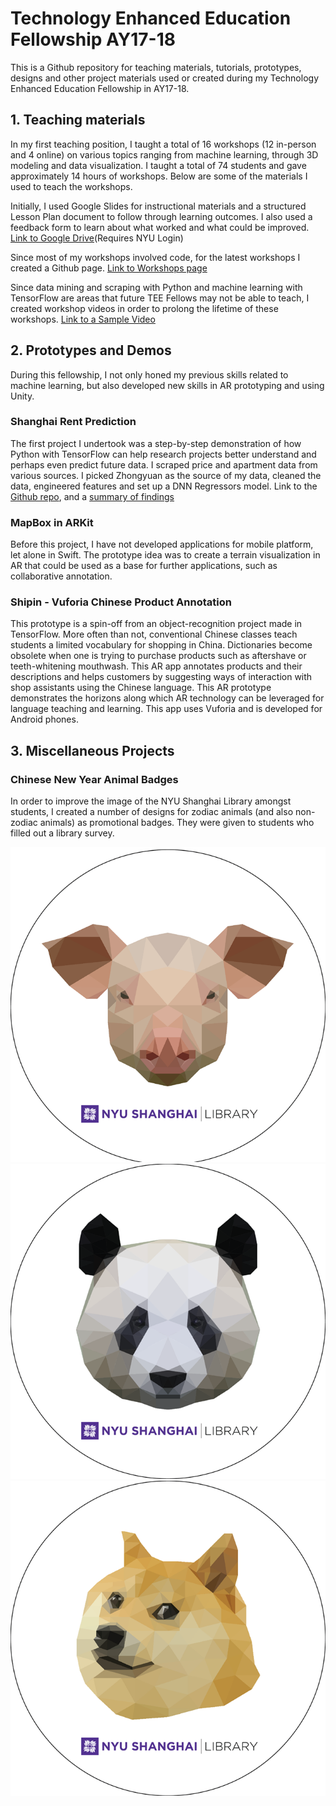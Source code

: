 # Technology Enhanced Education Fellowship AY17-18

This is a Github repository for teaching materials, tutorials, prototypes, designs and other project materials used or created during my Technology Enhanced Education Fellowship in AY17-18.

## 1. Teaching materials

In my first teaching position, I taught a total of 16 workshops (12 in-person and 4 online) on various topics ranging from machine learning, through 3D modeling and data visualization. I taught a total of 74 students and gave approximately 14 hours of workshops. Below are some of the materials I used to teach the workshops. 

Initially, I used Google Slides for instructional materials and a structured Lesson Plan document to follow through learning outcomes. I also used a feedback form to learn about what worked and what could be improved. [Link to Google Drive](https://drive.google.com/open?id=1Eh5kqngBjE8lqcEqWAOIxmxmvBNGQJcq)(Requires NYU Login)

Since most of my workshops involved code, for the latest workshops I created a Github page. [Link to Workshops page](http://noelkonagai.github.io/Workshops)

Since data mining and scraping with Python and machine learning with TensorFlow are areas that future TEE Fellows may not be able to teach, I created workshop videos in order to prolong the lifetime of these workshops. [Link to a Sample Video](https://drive.google.com/file/d/1MFJUjOirKecq0NwGO7S0rhyRcTa29qA3/view?usp=sharing)

## 2. Prototypes and Demos

During this fellowship, I not only honed my previous skills related to machine learning, but also developed new skills in AR prototyping and using Unity.

### Shanghai Rent Prediction

The first project I undertook was a step-by-step demonstration of how Python with TensorFlow can help research projects better understand and perhaps even predict future data. I scraped price and apartment data from various sources. I picked Zhongyuan as the source of my data, cleaned the data, engineered features and set up a DNN Regressors model. Link to the [Github repo](https://github.com/noelkonagai/shanghai-apartment), and a [summary of findings](http://noelkonagai.co/portfolio/shanghai-apartment-rent-prediction/)

### MapBox in ARKit

Before this project, I have not developed applications for mobile platform, let alone in Swift. The prototype idea was to create a terrain visualization in AR that could be used as a base for further applications, such as collaborative annotation. 

### Shipin - Vuforia Chinese Product Annotation

This prototype is a spin-off from an object-recognition project made in TensorFlow. More often than not, conventional Chinese classes teach students a limited vocabulary for shopping in China. Dictionaries become obsolete when one is trying to purchase products such as aftershave or teeth-whitening mouthwash. This AR app annotates products and their descriptions and helps customers by suggesting ways of interaction with shop assistants using the Chinese language. This AR prototype demonstrates the horizons along which AR technology can be leveraged for language teaching and learning. This app uses Vuforia and is developed for Android phones. 

## 3. Miscellaneous Projects

### Chinese New Year Animal Badges

In order to improve the image of the NYU Shanghai Library amongst students, I created a number of designs for zodiac animals (and also non-zodiac animals) as promotional badges. They were given to students who filled out a library survey.

![](pig_small.png) ![](panda_small.png) ![](doge_small.png)


